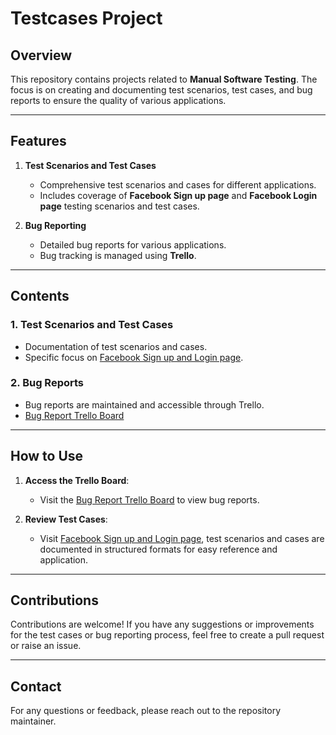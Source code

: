 # Testcases Project

## Overview
This repository contains projects related to **Manual Software Testing**. The focus is on creating and documenting test scenarios, test cases, and bug reports to ensure the quality of various applications.

---

## Features

1. **Test Scenarios and Test Cases**
   - Comprehensive test scenarios and cases for different applications.
   - Includes coverage of **Facebook Sign up page** and **Facebook Login page**  testing scenarios and test cases.

2. **Bug Reporting**
   - Detailed bug reports for various applications.
   - Bug tracking is managed using **Trello**.

---

## Contents

### 1. Test Scenarios and Test Cases
- Documentation of test scenarios and cases.
- Specific focus on [Facebook Sign up and Login page](https://docs.google.com/spreadsheets/d/1YxO8hZD_a-QplXftEZGxTxY309fHf_3Bd1LAhPZ3gxQ/edit?usp=sharing).

### 2. Bug Reports
- Bug reports are maintained and accessible through Trello.
- [Bug Report Trello Board](https://trello.com/b/LMbU6Nsp/bug-report)

---

## How to Use
1. **Access the Trello Board**:
   - Visit the [Bug Report Trello Board](https://trello.com/b/LMbU6Nsp/bug-report) to view bug reports.

2. **Review Test Cases**:
   - Visit [Facebook Sign up and Login page](https://docs.google.com/spreadsheets/d/1YxO8hZD_a-QplXftEZGxTxY309fHf_3Bd1LAhPZ3gxQ/edit?usp=sharing), test scenarios and cases are documented in structured formats for easy reference and application.

---

## Contributions
Contributions are welcome! If you have any suggestions or improvements for the test cases or bug reporting process, feel free to create a pull request or raise an issue.

---

## Contact
For any questions or feedback, please reach out to the repository maintainer.
